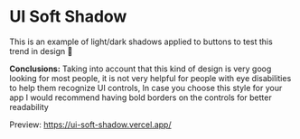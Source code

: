 # **UI Soft Shadow**

This is an example of light/dark shadows applied to buttons to test this trend in design 🎨

**Conclusions:**
Taking into account that this kind of design is very goog looking for most people, it is not very helpful for people with eye disabilities to help them recognize UI controls, In case you choose this style for your app I would recommend having bold borders on the controls for better readability

Preview: https://ui-soft-shadow.vercel.app/